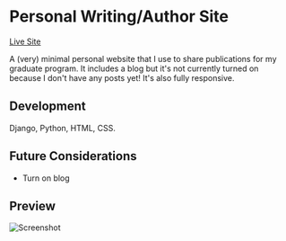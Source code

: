 # Personal Writing/Author Site

[Live Site](http://www.jesskoch.com/)

A (very) minimal personal website that I use to share publications for my graduate program. It includes a blog but it's not currently turned on because I don't have any posts yet! It's also fully responsive. 

## Development

Django, Python, HTML, CSS.

## Future Considerations

* Turn on blog

## Preview

![Screenshot](images/app_acreenshot.png)
